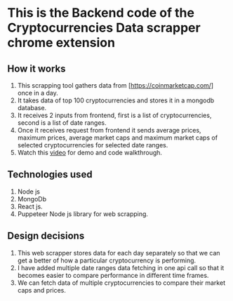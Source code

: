 # This is the Backend code of the Cryptocurrencies Data scrapper chrome extension

## How it works

1. This scrapping tool gathers data from [https://coinmarketcap.com/] once in a day.
2. It takes data of top 100 cryptocurrencies and stores it in a mongodb database.
3. It receives 2 inputs from frontend, first is a list of cryptocurrencies, second is a list of date ranges.
4. Once it receives request from frontend it sends average prices, maximum prices, average market caps and maximum market caps of selected cryptocurrencies for selected date ranges.
5. Watch this [video](https://www.loom.com/share/5b87f937f1ae4578a364729b4a26edc2?sid=b159135b-8bea-42e6-a56b-909f3f1f7586) for demo and code walkthrough.

## Technologies used

1. Node js
2. MongoDb
3. React js.
4. Puppeteer Node js library for web scrapping.

## Design decisions

1. This web scrapper stores data for each day separately so that we can get a better of how a particular cryptocurrency is performing.
2. I have added multiple date ranges data fetching in one api call so that it becomes easier to compare performance in different time frames.
3. We can fetch data of multiple cryptocurrencies to compare their market caps and prices.
